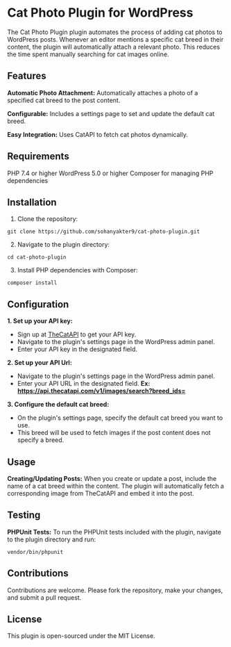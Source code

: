 # Cat Photo Plugin for WordPress
The Cat Photo Plugin plugin automates the process of adding cat photos to WordPress posts. Whenever an editor mentions a specific cat breed in their content, the plugin will automatically attach a relevant photo. This reduces the time spent manually searching for cat images online.

## Features
**Automatic Photo Attachment:**  Automatically attaches a photo of a specified cat breed to the post content.

**Configurable:** Includes a settings page to set and update the default cat breed.

**Easy Integration:** Uses CatAPI to fetch cat photos dynamically.

## Requirements
PHP 7.4 or higher
WordPress 5.0 or higher
Composer for managing PHP dependencies

## Installation
1. Clone the repository:
```
git clone https://github.com/sohanyakter9/cat-photo-plugin.git
```

2. Navigate to the plugin directory:
```
cd cat-photo-plugin
```
3. Install PHP dependencies with Composer:
```
composer install
```

## Configuration
**1. Set up your API key:**

  - Sign up at [TheCatAPI](https://thecatapi.com/) to get your API key.
  - Navigate to the plugin's settings page in the WordPress admin panel.
  - Enter your API key in the designated field.

**2. Set up your API Url:**

  - Navigate to the plugin's settings page in the WordPress admin panel.
  - Enter your API URL in the designated field. **Ex: https://api.thecatapi.com/v1/images/search?breed_ids=**
    
**3. Configure the default cat breed:**

  - On the plugin's settings page, specify the default cat breed you want to use.
  - This breed will be used to fetch images if the post content does not specify a breed.

## Usage
**Creating/Updating Posts:** When you create or update a post, include the name of a cat breed within the content. The plugin will automatically fetch a corresponding image from TheCatAPI and embed it into the post.

## Testing
**PHPUnit Tests:**
To run the PHPUnit tests included with the plugin, navigate to the plugin directory and run:
```
vendor/bin/phpunit
```

## Contributions

Contributions are welcome. Please fork the repository, make your changes, and submit a pull request.

## License
This plugin is open-sourced under the MIT License.